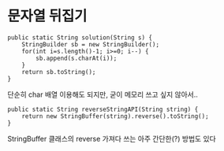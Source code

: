 # 문자열 뒤집기

```
public static String solution(String s) {
	StringBuilder sb = new StringBuilder();
	for(int i=s.length()-1; i>=0; i--) {
		sb.append(s.charAt(i));
	}
	return sb.toString();
}
```

단순히 char 배열 이용해도 되지만, 굳이 메모리 쓰고 싶지 않아서..



```
public static String reverseStringAPI(String string) {
	return new StringBuffer(string).reverse().toString();
}
```

StringBuffer 클래스의 reverse 가져다 쓰는 아주 간단한(?) 방법도 있다

